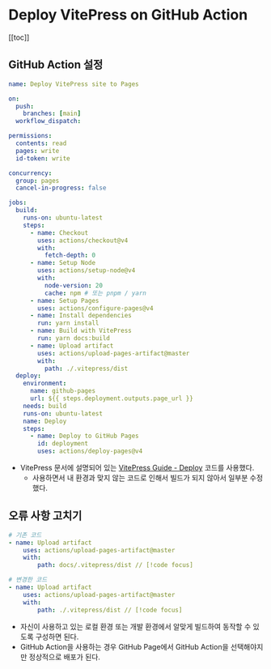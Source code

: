 # Deploy VitePress on GitHub Action

[[toc]]

## GitHub Action 설정
```yml
name: Deploy VitePress site to Pages

on:
  push:
    branches: [main]
  workflow_dispatch:

permissions:
  contents: read
  pages: write
  id-token: write

concurrency:
  group: pages
  cancel-in-progress: false

jobs:
  build:
    runs-on: ubuntu-latest
    steps:
      - name: Checkout
        uses: actions/checkout@v4
        with:
          fetch-depth: 0
      - name: Setup Node
        uses: actions/setup-node@v4
        with:
          node-version: 20
          cache: npm # 또는 pnpm / yarn
      - name: Setup Pages
        uses: actions/configure-pages@v4
      - name: Install dependencies
        run: yarn install
      - name: Build with VitePress
        run: yarn docs:build
      - name: Upload artifact
        uses: actions/upload-pages-artifact@master
        with:
          path: ./.vitepress/dist
  deploy:
    environment:
      name: github-pages
      url: ${{ steps.deployment.outputs.page_url }}
    needs: build
    runs-on: ubuntu-latest
    name: Deploy
    steps:
      - name: Deploy to GitHub Pages
        id: deployment
        uses: actions/deploy-pages@v4
```

- VitePress 문서에 설명되어 있는 [VitePress Guide - Deploy](https://vitepress.vuejs.kr/guide/deploy) 코드를 사용했다.
    - 사용하면서 내 환경과 맞지 않는 코드로 인해서 빌드가 되지 않아서 일부분 수정했다.

## 오류 사항 고치기

```yml
# 기존 코드
- name: Upload artifact
    uses: actions/upload-pages-artifact@master
    with:
        path: docs/.vitepress/dist // [!code focus]

# 변경한 코드
- name: Upload artifact
    uses: actions/upload-pages-artifact@master
    with:
        path: ./.vitepress/dist // [!code focus]
```

- 자신이 사용하고 있는 로컬 환경 또는 개발 환경에서 알맞게 빌드하여 동작할 수 있도록 구성하면 된다.
- GitHub Action을 사용하는 경우 GitHub Page에서 GitHub Action을 선택해야지만 정상적으로 배포가 된다.